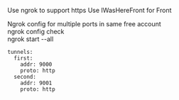 Use ngrok to support https
Use IWasHereFront for Front

Ngrok config for multiple ports in same free account\
ngrok config check\
ngrok start --all

```
tunnels:
  first:
    addr: 9000
    proto: http    
  second:
    addr: 9001
    proto: http
```
